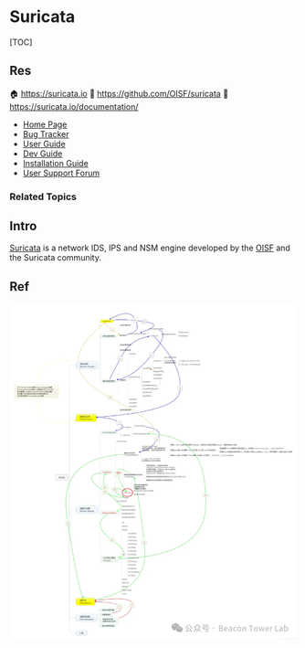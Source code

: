 # Suricata

[TOC]



## Res
🏠 https://suricata.io
🚧 https://github.com/OISF/suricata
📂 https://suricata.io/documentation/
- [Home Page](https://suricata.io/)
- [Bug Tracker](https://redmine.openinfosecfoundation.org/projects/suricata)
- [User Guide](https://docs.suricata.io/)
- [Dev Guide](https://docs.suricata.io/en/latest/devguide/index.html)
- [Installation Guide](https://docs.suricata.io/en/latest/install.html)
- [User Support Forum](https://forum.suricata.io/)


### Related Topics



## Intro
[Suricata](https://suricata.io/) is a network IDS, IPS and NSM engine developed by the [OISF](https://oisf.net/) and the Suricata community.



## Ref
[🤔 Suricata引擎二次开发之命中规则定位 | 微信公众号]: https://mp.weixin.qq.com/s/GSNpK9qbgTfOX8UM1vt0pg

![](../../../../../../../../../Assets/Pics/Pasted%20image%2020240620204800.png)
